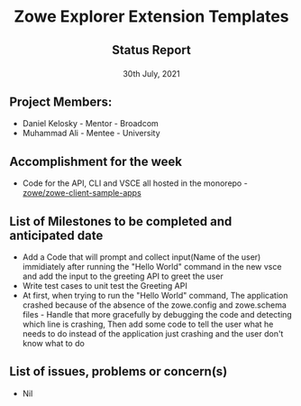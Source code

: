 # <p align="center">Zowe Explorer Extension Templates
## <p align="center">Status Report
<p align="center">30th July, 2021

## Project Members:
* Daniel Kelosky - Mentor - Broadcom
* Muhammad Ali - Mentee - University

## Accomplishment for the week 
* Code for the API, CLI and VSCE all hosted in the monorepo - [zowe/zowe-client-sample-apps](https://github.com/zowe/zowe-client-sample-apps)

## List of Milestones to be completed and anticipated date
* Add a Code that will prompt and collect input(Name of the user) immidiately after running the "Hello World" command in the new vsce and add the input to the greeting API to greet the user
* Write test cases to unit test the Greeting API  
* At first, when trying to run the "Hello World" command, The application crashed because of the absence of the zowe.config and zowe.schema files - Handle that more gracefully by debugging the code and detecting which line is crashing, Then add some code to tell the user what he needs to do instead of the application just crashing and the user don't know what to do

## List of issues, problems or concern(s)
* Nil